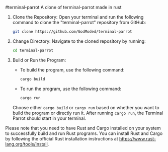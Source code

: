 #terminal-parrot
A clone of terminal-parrot made in rust

1. Clone the Repository:
   Open your terminal and run the following command to clone the "terminal-parrot" repository from GitHub:

   ```sh
   git clone https://github.com/GodModed/terminal-parrot
   ```

2. Change Directory:
   Navigate to the cloned repository by running:

   ```sh
   cd terminal-parrot
   ```

3. Build or Run the Program:

   - To build the program, use the following command:

     ```sh
     cargo build
     ```

   - To run the program, use the following command:

     ```sh
     cargo run
     ```

   Choose either `cargo build` or `cargo run` based on whether you want to build the program or directly run it. After running `cargo run`, the Terminal Parrot should start in your terminal.

Please note that you need to have Rust and Cargo installed on your system to successfully build and run Rust programs. You can install Rust and Cargo by following the official Rust installation instructions at https://www.rust-lang.org/tools/install.
